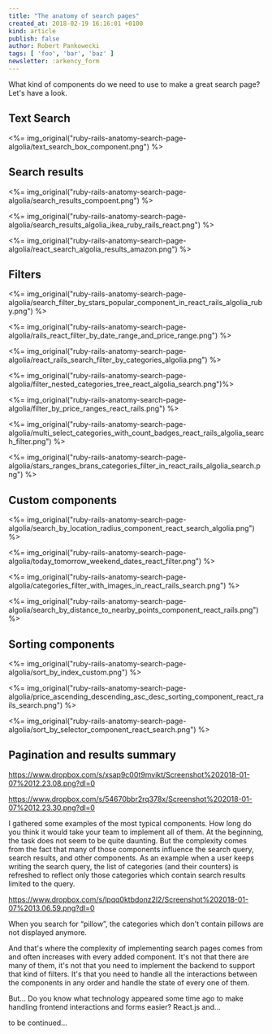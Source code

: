 ```yaml
---
title: "The anatomy of search pages"
created_at: 2018-02-19 16:16:01 +0100
kind: article
publish: false
author: Robert Pankowecki
tags: [ 'foo', 'bar', 'baz' ]
newsletter: :arkency_form
---
```


What kind of components do we need to use to make a great search page? Let's have a look.

<!-- more -->

## Text Search

<%= img_original("ruby-rails-anatomy-search-page-algolia/text_search_box_component.png") %>

## Search results

<%= img_original("ruby-rails-anatomy-search-page-algolia/search_results_compoent.png") %>

<%= img_original("ruby-rails-anatomy-search-page-algolia/search_results_algolia_ikea_ruby_rails_react.png") %>

<%= img_original("ruby-rails-anatomy-search-page-algolia/react_search_algolia_results_amazon.png") %>

## Filters

<%= img_original("ruby-rails-anatomy-search-page-algolia/search_filter_by_stars_popular_component_in_react_rails_algolia_ruby.png") %>

<%= img_original("ruby-rails-anatomy-search-page-algolia/rails_react_filter_by_date_range_and_price_range.png") %>

<%= img_original("ruby-rails-anatomy-search-page-algolia/react_rails_search_filter_by_categories_algolia.png") %>

<%= img_original("ruby-rails-anatomy-search-page-algolia/filter_nested_categories_tree_react_algolia_search.png")%>

<%= img_original("ruby-rails-anatomy-search-page-algolia/filter_by_price_ranges_react_rails.png") %>

<%= img_original("ruby-rails-anatomy-search-page-algolia/multi_select_categories_with_count_badges_react_rails_algolia_search_filter.png") %>

<%= img_original("ruby-rails-anatomy-search-page-algolia/stars_ranges_brans_categories_filter_in_react_rails_algolia_search.png") %>

## Custom components

<%= img_original("ruby-rails-anatomy-search-page-algolia/search_by_location_radius_component_react_search_algolia.png") %>

<%= img_original("ruby-rails-anatomy-search-page-algolia/today_tomorrow_weekend_dates_react_filter.png") %>

<%= img_original("ruby-rails-anatomy-search-page-algolia/categories_filter_with_images_in_react_rails_search.png") %>

<%= img_original("ruby-rails-anatomy-search-page-algolia/search_by_distance_to_nearby_points_component_react_rails.png") %>

## Sorting components

<%= img_original("ruby-rails-anatomy-search-page-algolia/sort_by_index_custom.png") %>

<%= img_original("ruby-rails-anatomy-search-page-algolia/price_ascending_descending_asc_desc_sorting_component_react_rails_search.png") %>

<%= img_original("ruby-rails-anatomy-search-page-algolia/sort_by_selector_component_react_search.png") %>

## Pagination and results summary

https://www.dropbox.com/s/xsap9c00t9mvikt/Screenshot%202018-01-07%2012.23.08.png?dl=0

https://www.dropbox.com/s/54670bbr2rq378x/Screenshot%202018-01-07%2012.23.30.png?dl=0

I gathered some examples of the most typical components. How long do you think it would take your team to implement all of them. At the beginning, the task does not seem to be quite daunting. But the complexity comes from the fact that many of those components influence the search query, search results, and other components. As an example when a user keeps writing the search query, the list of categories (and their counters) is refreshed to reflect only those categories which contain search results limited to the query.

https://www.dropbox.com/s/lpqq0ktbdonz2l2/Screenshot%202018-01-07%2013.06.59.png?dl=0

When you search for “pillow”, the categories which don't contain pillows are not displayed anymore.

And that's where the complexity of implementing search pages comes from and often increases with every added component. It's not that there are many of them, it's not that you need to implement the backend to support that kind of filters. It's that you need to handle all the interactions between the components in any order and handle the state of every one of them.

But... Do you know what technology appeared some time ago to make handling frontend interactions and forms easier? React.js and...

to be continued...


